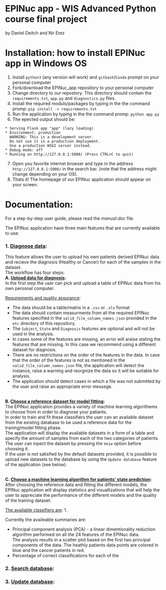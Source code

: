 # EPINuc app - WIS Advanced Python course final project
by Daniel Deitch and Nir Erez

# Installation: how to install EPINuc app in Windows OS
1. Install `python3` (any version will work) and `gitbash`/`Conda` prompt on your personal computer
2. Fork/download the EPINuc_app repository to your personal computer
3. Change directory to our repostory. This directory should contain the `requirements.txt`, `app.py` and `diagnostics.py` files.
4. Install the required moduls/packages by typing in the the command promp: `pip install -r requirements.txt`
5. Run the application by typing in the the command promp: `python app.py`
6. The epected output should be:
```
* Serving Flask app "app" (lazy loading)
* Environment: production
  WARNING: This is a development server.
  Do not use it in a production deployment.
  Use a production WSGI server instead.
* Debug mode: off
* Running on http://127.0.0.1:5000/ (Press CTRL+C to quit)
```
7. Open you favorite internet browser and type in the address `http://127.0.0.1:5000/` in the search bar.
   (note that the address might change depending on your OS).
8. Thats it! The homepage of our EPINuc application should appear on your screen.


# Documentation:
For a step-by-step user guide, please read the *manual.doc* file.

The EPINuc application have three main features that are currently available to use:
### 1. <ins>Diagnose data</ins>:
This feature allows the user to upload his own patients derived EPINuc data and recieve the diagnosis (Healthy or Cancer) for each of the samples in the dataset.
<br>The workflow has four steps:
<br>**A. <ins>Upload data for diagnosis</ins>:**
<br>In the first step the user can pick and upload a table of EPINuc data from his own personal computer.

<ins>Requirements and quality assurance</ins>:
* The data should be a table/matrix in a `.csv` or `.xls` format
* The data should contain measurments from all the required EPINuc features specified in the `valid_file_column_names.json` provided in the `etc` directory of this repository.
* The  `Subject`, `State` and `Diagnosis` features are optional and will not be used in the analysis.
* In cases some of the features are missing, an error will araise stating the features that are missing. In this case we recommend using a different dataset for diagnosis.
* There are no restrictions on the order of the features in the data. In case that the order of the features is not as mentioned in the `valid_file_column_names.json` file, the application will detect the instance, raise a warning and reorgnize the data so it will be suitable for analysis.
* The application should detect cases in which a file was not submitted by the user and raise an appropriate error messege.

<br>**B. <ins>Choose a reference dataset for model fitting</ins>:**
<br>The EPINuc application provides a variety of machine learning algorithems to choose from in order to diagnose your patiants.
<br>In order to train and fit these classifiers the user can an available dataset from the existing database to be used a reference data for the traning/model fitting phase.
<br>The application will display the available datasets in a form of a table and specify the amount of samples from each of the two categories of patients.
<br>The user can inpect the dataset by pressing the `Veiw` option before choosing it.
<br>If the user is not satisfied by the default datasets provided, it is possible to upload new datasets to the database by using the `Update database` feature of the application (see below).

<br>**C. <ins>Choose a machine learning algorithm for patients' state prediction</ins>:**
<br>After choosing the reference data and fitting the different models, the EPINuc application will display statistics and visuallizations that will help the user to appreciate the performance of the different models and the quality of the training dataset.

<ins>The available classifiers are</ins>:
1. 

Currently the availeable summaries are:
* Principal component analysis (PCA) - a linear dimentionality reduction algorithm performed on all the 24 features of the EPINuc data.
<br> The analysis results in a scatter plot based on the first two principal components of the data. The heathly patients data points are colored in blue and the cancer patients in red.
* Percentage of correct classifications for each of the 


### 2. <ins>Search database</ins>:

### 3. <ins>Update database</ins>:
